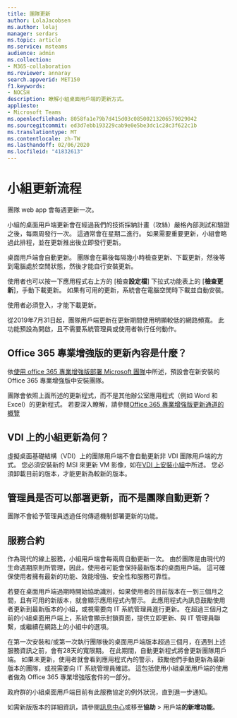 ```yaml
---
title: 團隊更新
author: LolaJacobsen
ms.author: lolaj
manager: serdars
ms.topic: article
ms.service: msteams
audience: admin
ms.collection:
- M365-collaboration
ms.reviewer: annaray
search.appverid: MET150
f1.keywords:
- NOCSH
description: 瞭解小組桌面用戶端的更新方式。
appliesto:
- Microsoft Teams
ms.openlocfilehash: 8058fa1e79b7d415d03c08500213206579029042
ms.sourcegitcommit: ed3d7ebb193229cab9e0e5be3dc1c28c3f622c1b
ms.translationtype: MT
ms.contentlocale: zh-TW
ms.lasthandoff: 02/06/2020
ms.locfileid: "41832613"
---
```

# <a name="teams-update-process"></a>小組更新流程

團隊 web app 會每週更新一次。

小組的桌面用戶端更新會在經過我們的技術採納計畫（攻絲）嚴格內部測試和驗證之後，每兩周發行一次。 這通常會在星期二進行。 如果需要重要更新，小組會略過此排程，並在更新推出後立即發行更新。

桌面用戶端會自動更新。 團隊會在幕後每隔幾小時檢查更新、下載更新，然後等到電腦處於空閒狀態，然後才能自行安裝更新。

使用者也可以按一下應用程式右上方的 [檢查**設定檔**] 下拉式功能表上的 [**檢查更新**]，手動下載更新。 如果有可用的更新，系統會在電腦空閒時下載並自動安裝。

使用者必須登入，才能下載更新。 

從2019年7月31日起，團隊用戶端更新在更新期間使用明顯較低的網路頻寬。 此功能預設為開啟，且不需要系統管理員或使用者執行任何動作。

## <a name="what-about-updates-to-office-365-proplus"></a>Office 365 專業增強版的更新內容是什麼？

依[使用 office 365 專業增強版部署 Microsoft 團隊](https://docs.microsoft.com/DeployOffice/teams-install)中所述，預設會在新安裝的 Office 365 專業增強版中安裝團隊。 

團隊會依照上面所述的更新程式，而不是其他辦公室應用程式（例如 Word 和 Excel）的更新程式。 若要深入瞭解，請參閱[Office 365 專業增強版更新通道的概覽](https://docs.microsoft.com/DeployOffice/overview-of-update-channels-for-office-365-proplus)

## <a name="what-about-updates-to-teams-on-vdi"></a>VDI 上的小組更新為何？

虛擬桌面基礎結構（VDI）上的團隊用戶端不會自動更新非 VDI 團隊用戶端的方式。 您必須安裝新的 MSI 來更新 VM 影像，如在[VDI 上安裝小組](https://docs.microsoft.com/microsoftteams/teams-for-vdi#install-teams-on-vdi)中所述。 您必須卸載目前的版本，才能更新為較新的版本。

## <a name="can-admins-deploy-updates-instead-of-teams-auto-updating"></a>管理員是否可以部署更新，而不是團隊自動更新？

團隊不會給予管理員透過任何傳遞機制部署更新的功能。

## <a name="servicing-agreement"></a>服務合約

作為現代的線上服務，小組用戶端會每兩周自動更新一次。 由於團隊是由現代的生命週期原則所管理，因此，使用者可能會保持最新版本的桌面用戶端。 這可確保使用者擁有最新的功能、效能增強、安全性和服務可靠性。

若要在桌面用戶端過期時開始協助識別，如果使用者的目前版本在一到三個月之間，且有可用的新版本，就會顯示應用程式內警示。 此應用程式內訊息鼓勵使用者更新到最新版本的小組，或視需要向 IT 系統管理員進行更新。 在超過三個月之前的小組桌面用戶端上，系統會顯示封鎖頁面，提供立即更新、與 IT 管理員聯繫，或繼續在網路上的小組中的選項。

在第一次安裝和/或第一次執行團隊後的桌面用戶端版本超過三個月，在遇到上述服務資訊之前，會有28天的寬限期。 在此期間，自動更新程式將會更新團隊用戶端。 如果未更新，使用者就會看到應用程式內的警示，鼓勵他們手動更新為最新版本的團隊，或視需要向 IT 系統管理員確認。 這包括使用小組桌面用戶端的使用者做為 Office 365 專業增強版套件的一部分。

政府群的小組桌面用戶端目前有此服務協定的例外狀況，直到進一步通知。

如需新版版本的詳細資訊，請參閱[訊息中心](https://admin.microsoft.com/AdminPortal/Home#/MessageCenter)或移至**協助** > 用戶端**的新增功能**。
